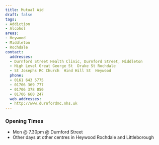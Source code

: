 ```yaml
---
title: Mutual Aid
draft: false
tags:
- Addiction
- Alcohol
areas:
- Heywood
- Middleton
- Rochdale
contact:
  addresses:
  - Durnford Street Health Clinic, Durnford Street, Middleton
  - High Level Great George St  Drake St Rochdale
  - St Josephs RC Church  Hind Hill St  Heywood
  phone:
  - 0161 643 5775
  - 01706 369 777
  - 01706 378 050
  - 01706 660 247
  web_addresses:
  - http://www.durnfordmc.nhs.uk
---
```


### Opening Times
* Mon @ 7.30pm @ Durnford Street
* Other days at other centres in Heywood Rochdale and Littleborough

